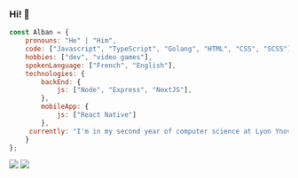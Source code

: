 ### Hi! 👋


```js 
const Alban = {
    pronouns: "He" | "Him",
    code: ["Javascript", "TypeScript", "Golang", "HTML", "CSS", "SCSS"],
    hobbies: ["dev", "video games"],
    spokenLanguage: ["French", "English"],
    technologies: {
        backEnd: {
            js: ["Node", "Express", "NextJS"],
        },
        mobileApp: {
            js: ["React Native"]
        },
     currently: "I'm in my second year of computer science at Lyon Ynov campus"
    }
};
```

<p  align="left">
    <img src="https://github-readme-stats.vercel.app/api?username=AlbaNagisa&theme=vue-dark&show_icons=true&hide=stars" />
    <img src="https://github-readme-stats.vercel.app/api/top-langs/?username=AlbaNagisa&layout=compact" />
</p>
